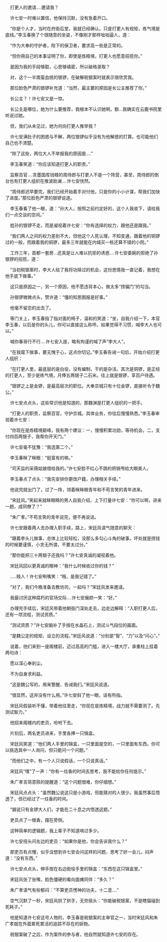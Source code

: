     打更人的邀请....邀请我？

    许七安一时难以置信，他保持沉默，没有急着开口。

    “你是个人才，当时在府衙后堂，我就已经确认。只是打更人有规矩，练气境是底线。”李玉春换了个很随意的坐姿，不像刚才那样咄咄逼人，道：

    “作为大奉的守护者，陛下的保卫者，要求高一些是正常的。

    “但你用自己的本事证明了你，即使是炼精境，打更人也愿意招揽你。”

    是因为我的手段够脏，心思够缜密，所以破格录取？

    对，这个一半南蛮血统的银锣，在破解税银案时就表示很欣赏我。

    那位脸色严肃的银锣补充道：“当然，最主要的原因是长公主推荐了你。”

    长公主？！许七安又是一惊。

    长公主是哪位，她为什么要推荐，我根本不认识她啊。额...我确实在云鹿书院里听说过她。

    但，我们从未见过，她为何向打更人推举我？

    许七安满肚子的困惑与不解，两位银锣似乎没有为他解惑的打算。也可能他们自己也不清楚。

    “除了这些，两位大人不举报我的原因是....”

    李玉春笑道：“你应该知道打更人的职责。”

    监察百官....贪墨国库钱粮的周侍郎与打更人不是一个阵营，甚至，周侍郎的倒台也有打更人组织在推波助澜....许七安恍然。

    “周侍郎迟早要完，我们已经开始着手对付他，只是你的小小计谋，帮我们加快了进度。”那位脸色严肃的银锣说道。

    李玉春看了他一眼，道：“孙大人，按照之前约定好的，这个人我收下，请给我们一点交谈的空间。”

    姓孙的银锣不走，而是凝视着许七安：“你有选择的权力，跟他还是跟我。”

    “我们两人之间的权力差别不大，但他这个人死认理，不知变通，跟着他的铜锣过的一般，而跟着我的铜锣，最多三年就能在内城买一栋还算不错的小院。”

    工作三年，首都一套房...还真是让人难以抗拒的诱惑....许七安委婉的拒绝了孙银锣的招揽，道：

    “当初税银案时，李大人给了我将功赎过的机会，这份恩情我一直记着，我想在他手底下做事。”

    这只是原因之一，另一个原因，他不愿违背本心，做太多“捞偏门”的勾当。

    孙银锣微微点头，赞许道：“懂的知恩图报是好事。”

    他毫不留恋的出去了。

    等门关上，李玉春指了指对面的椅子，温和的笑道：“坐，自我介绍一下，本官李玉春，以后是你的头儿，你可以直接这么称呼。如果觉得不习惯，喊李大人也可以。”

    喊你春哥行不行....许七安入座，略有拘谨的喊了声“李大人”。

    “在我麾下做事，要无愧于心，这点你切记。”李玉春告诫一句后，开始介绍打更人组织：

    “在打更人里，最底层的是白役，没有编制，干的是杂活。其次是铜锣，是正经的打更人，至少是练气境，月俸五两银子二石米。往上就是银锣，享百户待遇。

    “银锣之上是金锣，是最高层次的职位。大奉京城只有十位金锣，直接听令于魏公。”

    许七安点点头，这些常识他是知道的，那魏渊是打更人组织的一把手。

    “打更人的职责，监察百官，守护京城。具体业务，你往后慢慢熟悉。”李玉春审视着许七安：

    “你现在是炼精境巅峰，我有两个建议：一，慢慢积累功勋，等待机会。二，支付四百两银子，我帮你开天门。”

    许七安毫不犹豫：“我选第二个。”

    李玉春眯了眯眼：“挺富有的嘛。”

    “司天监的采薇姑娘借给我的。”许七安脸不红心不跳的把锅甩给大眼美人。

    李玉春点了点头：“我先安排你更改户籍，办理相关手续。”

    他说完就出门了，过了一阵，领着眯眯眼青年和不苟言笑的青年进来。

    “宋廷风。”笑起来就眯眼睛的男人自我介绍，上下打量许七安：“你可以啊，进来一趟，成同僚了？”

    “朱广孝。”不苟言笑的青年说完，便不再说话。

    许七安跟着两人去办理入职手续，路上，宋廷风语气随意的聊天：

    “跟着李头儿做事，总体上比较轻松，没那么多勾心斗角的破事。坏处就是捞钱的时候要谨慎，小贪无所谓，不要太过分。”

    “那你能把三十两银子还我吗？”许七安真诚的凝视着他。

    宋廷风回以更真诚的眼神：“我什么时候收过你的钱？”

    .....贱人！许七安咧嘴笑：“哦，是我记错了。”

    “对了，我们今晚准备去教坊司，一起吗？”宋廷风发来邀请。

    我最讨厌这种腐朽的官场交际....许七安展颜一笑：“好。”

    办理完手续后，宋廷风带着他朝衙门深处走去，边走边解释：“入职打更人后，还有一项流程，测试资质。”

    “测试资质？”许七安脑补了手按在水晶石上，测试斗气段位的画面。

    “是魏公定的规矩、设立的流程。”宋廷风说道：“分别是“智”、“力”以及“问心”。”

    说着，他们来到一座阁楼前，迈过高高的门槛，进入一楼大厅，承重柱上挂着两句诗：

    愿以深心奉刹尘。

    不为自身求利益。

    “这是魏公写的，用来警醒、告诫我们。”宋廷风说道。

    “很显然，这并没有什么用。”许七安斜了他一眼，话有所指。

    宋廷风假装听不懂，带着他往里走，“你现在是炼精境，战力就不需要测了。先测试智力。”

    他招来阁楼内的吏员，吩咐下去。

    片刻后，两名吏员进来，手里各捧一只锦盒。

    宋廷风笑道：“他们两人手里的锦盒，一只里面是空的，一只里面有东西。你可以挑选其中一人询问，但只能问一个问题。”

    “而他们之中，有一个人只说假话，一个只说真话。”

    宋廷风“嘿”了一声：“你有一炷香的时间去思考，我不能给你任何提示。”

    朱广孝言简意赅的提醒道：“这个问题很难，你仔细想。”

    宋廷风点点头：“虽然魏公说这只是小游戏，但能猜对的人很少。我虽然事后悟透了，但已经过了一炷香的时间。

    “据说只有金锣大人们，才能在二十息之内悟透这题。”

    吏员点了一根香，摆在旁侧。

    这种简单的逻辑题，我上辈子不知道啃过多少。

    许七安扭头问左边的吏员：“如果你是他，你会告诉我什么？”

    那吏员有点懵，似乎没想到许七安会问这样的问题，思考了好一会儿，闷声道：“没有东西。”

    许七安点点头，伸手按在右边衙役手里的锦盒：“东西在这只锦盒里。”

    宋廷风张了张嘴，脸色僵硬的看向面瘫同伴：“多久？”

    朱广孝语气有些郁闷：“不算吏员愣神的功夫，十二息....”

    空气沉默了一秒，宋廷风拱了拱手，无奈摇头：“你能破税银案，不是瞎猫碰到死耗子。”

    他是知道许七安这号人物的，李玉春是税银案的主审官之一，当时宋廷风和朱广孝就在外面累死累活的追踪不存在的妖物。

    税银案破了之后，作为案件的参与者，他自然就知道许七安的存在。